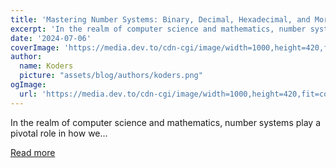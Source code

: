```yaml
---
title: 'Mastering Number Systems: Binary, Decimal, Hexadecimal, and More'
excerpt: 'In the realm of computer science and mathematics, number systems play a pivotal role in how we...'
date: '2024-07-06'
coverImage: 'https://media.dev.to/cdn-cgi/image/width=1000,height=420,fit=cover,gravity=auto,format=auto/https%3A%2F%2Fdev-to-uploads.s3.amazonaws.com%2Fuploads%2Farticles%2Fwvgobbzdmb9txi2pesk0.jpg'
author:
  name: Koders
  picture: "assets/blog/authors/koders.png"
ogImage:
  url: 'https://media.dev.to/cdn-cgi/image/width=1000,height=420,fit=cover,gravity=auto,format=auto/https%3A%2F%2Fdev-to-uploads.s3.amazonaws.com%2Fuploads%2Farticles%2Fwvgobbzdmb9txi2pesk0.jpg'
---
```


In the realm of computer science and mathematics, number systems play a pivotal role in how we...

[Read more](https://dev.to/m__mdy__m/understanding-number-systems-binary-decimal-hexadecimal-and-beyond-55i4)
